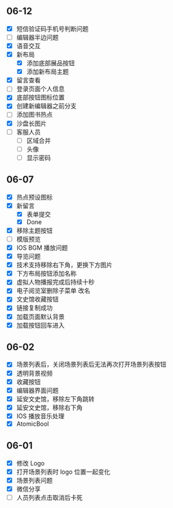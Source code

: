 ## 06-12

- [x] 短信验证码手机号判断问题
- [ ] 编辑器半边问题
- [x] 语音交互
- [x] 新布局
	- [x] 添加底部展品按钮
	- [x] 添加新布局主题
- [x] 留言查看
- [ ] 登录页面个人信息 
- [x] 底部按钮图标位置
- [x] 创建新编辑器之前分支
- [ ] 添加图书热点
- [x] 沙盘长图片
- [ ] 客服人员
	- [ ] 区域合并
	- [ ] 头像
	- [ ] 显示密码

## 06-07

- [x] 热点预设图标
- [x] 新留言
	- [x] 表单提交
	- [x] Done
- [x] 移除主题按钮
- [ ] 模版预览
- [x] IOS BGM 播放问题
- [x] 导览问题
- [x] 技术支持移除右下角，更换下方图片
- [x] 下方布局按钮添加名称
- [x] 虚拟人物播报完成后持续十秒
- [x] 电子阅览室删除子菜单 改名
- [x] 文史馆收藏按钮
- [x] 链接复制成功
- [x] 加载页面默认背景
- [x] 加载按钮回车进入

## 06-02

- [x] 场景列表后，关闭场景列表后无法再次打开场景列表按钮
- [x] 透明背景视频
- [x] 收藏按钮
- [x] 编辑器界面问题
- [x] 延安文史馆，移除左下角跳转
- [x] 延安文史馆，移除右下角
- [x] IOS 播放音乐处理
- [x] AtomicBool

## 06-01

- [x] 修改 Logo
- [x] 打开场景列表时 logo 位置一起变化
- [x] 场景列表问题
- [x] 微信分享
- [ ] 人员列表点击取消后卡死